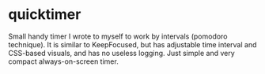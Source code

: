 # quicktimer
Small handy timer I wrote to myself to work by intervals (pomodoro technique). It is similar to KeepFocused, but has adjustable time interval and CSS-based visuals, and has no useless logging. Just simple and very compact always-on-screen timer.
